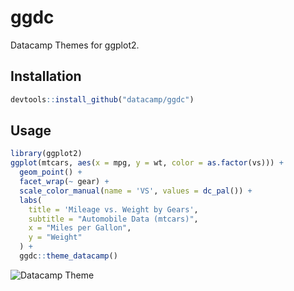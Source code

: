 # ggdc

Datacamp Themes for ggplot2.

## Installation

```r
devtools::install_github("datacamp/ggdc")
```

## Usage

```r
library(ggplot2)
ggplot(mtcars, aes(x = mpg, y = wt, color = as.factor(vs))) +
  geom_point() +
  facet_wrap(~ gear) +
  scale_color_manual(name = 'VS', values = dc_pal()) +
  labs(
    title = 'Mileage vs. Weight by Gears',
    subtitle = "Automobile Data (mtcars)",
    x = "Miles per Gallon",
    y = "Weight"
  ) +
  ggdc::theme_datacamp()
```

![Datacamp Theme](https://imgur.com/Fb4Lrv5.png)


